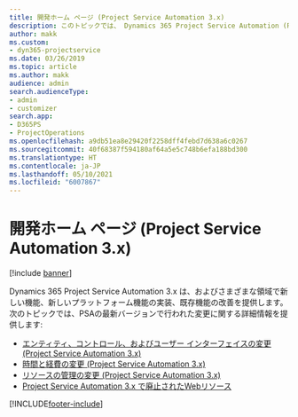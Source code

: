 ```yaml
---
title: 開発ホーム ページ (Project Service Automation 3.x)
description: このトピックでは、 Dynamics 365 Project Service Automation (PSA) バージョン 3.x の開発情報を提供するトピックへのリンクを提供します。
author: makk
ms.custom:
- dyn365-projectservice
ms.date: 03/26/2019
ms.topic: article
ms.author: makk
audience: admin
search.audienceType:
- admin
- customizer
search.app:
- D365PS
- ProjectOperations
ms.openlocfilehash: a9db51ea8e29420f2258dff4febd7d638a6c0267
ms.sourcegitcommit: 40f68387f594180af64a5e5c748b6efa188bd300
ms.translationtype: HT
ms.contentlocale: ja-JP
ms.lasthandoff: 05/10/2021
ms.locfileid: "6007867"
---
```

# <a name="development-home-page-project-service-automation-3x"></a>開発ホーム ページ (Project Service Automation 3.x)

[!include [banner](../../includes/psa-now-project-operations.md)]

Dynamics 365 Project Service Automation 3.x は、およびさまざまな領域で新しい機能、新しいプラットフォーム機能の実装、既存機能の改善を提供します。 次のトピックでは、PSAの最新バージョンで行われた変更に関する詳細情報を提供します:

- [エンティティ、コントロール、およびユーザー インターフェイスの変更 (Project Service Automation 3.x)](../developer-guides/entity-changes-v3.x.md)
- [時間と経費の変更 (Project Service Automation 3.x)](../developer-guides/time-expense-changes-v3.x.md)
- [リソースの管理の変更 (Project Service Automation 3.x)](../developer-guides/resource-management-changes-v3.x.md)
- [Project Service Automation 3.x で廃止されたWebリソース](../developer-guides/web-resources-deprecated-v3.x.md)


[!INCLUDE[footer-include](../../includes/footer-banner.md)]